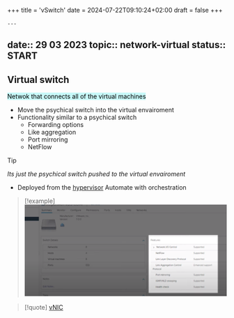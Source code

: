 +++
title = 'vSwitch'
date = 2024-07-22T09:10:24+02:00
draft = false
+++

    ---
date:: 29 03 2023
topic:: network-virtual
status:: START
---
## Virtual switch
<mark style="background: #ABF7F7A6;">Netwok that connects all of the virtual machines </mark>
- Move the psychical switch into the virtual envairoment
- Functionality similar to a psychical switch
	- Forwarding options
	- Like aggregation
	- Port mirroring
	- NetFlow

>[!tip]
>*Its just the psychical switch pushed to the virtual envairoment*

- Deployed from the [hypervisor](/obisdian_ntoes/notes_obsidian/ZPythonref/DjangoFramework/Network+/vitrual/hypervisor.md)
	Automate with orchestration
> [!example] ![vSwitch_visual.png](/static/vSwitch_visual.png)

> [!quote] [vNIC](/obisdian_ntoes/notes_obsidian/ZPythonref/DjangoFramework/Network+/vitrual/vNIC.md)


